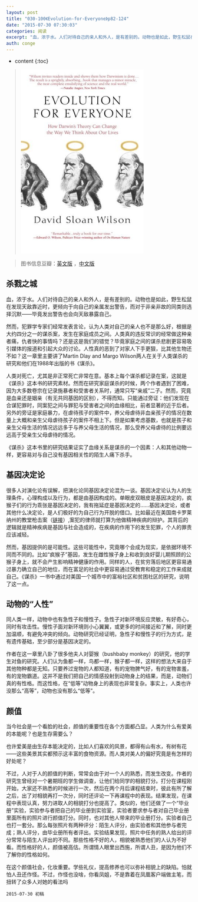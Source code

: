 ```yaml
---
layout: post
title: "030-100《Evolution-for-Everyone》p82-124"
date: "2015-07-30 07:30:03"
categories: 阅读
excerpt: "血，浓于水。人们对待自己的亲人和外人，是有差别的。动物也是如此，野生松鼠在发现天敌靠近时，更倾向于..."
auth: conge
---
```

* content
{:toc}

>  ![Evolution for Everyone 封面](/assets/images/阅读/118382-82fb2ece17c628e9.jpg)

> 图书信息豆瓣：[英文版](http://book.douban.com/subject/2570988/) ，[中文版](http://book.douban.com/subject/10588813/)


## 杀戮之城

血，浓于水。人们对待自己的亲人和外人，是有差别的。动物也是如此，野生松鼠在发现天敌靠近时，更倾向于向自己的亲属发出警告，而对于非亲非故的同类则选择沉默——毕竟发出警告也会向天敌暴露自己。

然而，犯罪学专家们经常发表言论，认为人类对自己的亲人也不是那么好，根据是大约四分之一的谋杀案，发生在家庭成员之间。人类真的违反常识的经常做这种亲者痛，仇者快的事情吗？还是这是我们的错觉？毕竟家庭之间的谋杀悲剧更容易吸引媒体的报道和引起大众的讨论。人性真的恶到了对家人下手更狠，比其他生物还不如？这一章里主要讲了Martin Dlay and Margo Wilson两人在关于人类谋杀的研究和他们在1988年出版的书《谋杀》。

人类对死亡，尤其是非正常死亡非常在意。基本上每个谋杀都记录在案，这就是《谋杀》这本书的研究素材。然而在研究家庭谋杀的时候，两个作者遇到了困难，因为大多数卷宗在记录施暴者和受害者关系时，通常只写“亲戚”二子。然而，究竟是血亲还是姻亲（有无共同基因的区别），不得而知。只能通过旁证：他们发现在合谋犯罪时，同案犯之间与罪犯与受害者之间的血缘相比，前者显著的近于后者。另外的旁证是家庭暴力，在虐待孩子的案件中，养父母虐待非血亲孩子的情况在数量上大概和亲生父母虐待孩子的案件不相上下。但是如果考虑基数，也就是孩子和亲生父母生活的情况远远多于与养父母生活的情况，那么受养父母虐待的比例要远远高于受亲生父母虐待的情况。

《谋杀》这本书里的研究结果证实了血缘关系是谋杀的一个因素：人和其他动物一样，更容易对与自己没有基因相关性的陌生人痛下杀手。

## 基因决定论

很多人对演化论有误解，把演化论同基因决定论混为一谈。基因决定论认为人的生理条件，心理构成以及行为，都是由基因构成的。单眼皮双眼皮是基因决定的，疯猴子们的行为乖张是基因决定的，我有拖延症是基因决定的……基因决定论，或者其他什么决定论，是人们极好的为自己行为开脱的借口。比如最近在美国南卡罗莱纳州的教堂枪击案（[链接](https://zh.wikipedia.org/wiki/2015%E5%B9%B4%E5%8D%97%E5%8D%A1%E7%BE%85%E8%90%8A%E7%B4%8D%E5%B7%9E%E6%9F%A5%E7%88%BE%E6%96%AF%E9%A0%93%E6%A7%8D%E6%93%8A%E6%A1%88)）,案犯的律师就打算为他做精神疾病的辩护。其背后的逻辑就是精神疾病是基因与社会造成的，在疾病的作用下的发生犯罪，个人的罪责应该减轻。

然而，基因提供的是可能性。这些可能性中，究竟哪个会成为现实，是依据环境不同而不同的。比如“疯猴子”基因，发生在雌性猴子身上和收到良好婴儿期照顾的公猴子身上，就不会产生影响精神健康的作用。同样的人，在贫穷落后地区更容易通过暴力确立自己的地位，而在富足的社会中更容易通过受教育和稳定的工作来成就自己。《谋杀》一书中通过对美国一个城市中的富裕社区和贫困社区的研究，说明了这一点。

## 动物的“人性”

同人类一样，动物中也有急性子和慢性子。急性子对新环境反应灵敏，有好奇心，同时有攻击性。慢性子面对新环境则小心翼翼，或更多的时间接近和了解，同时更加温顺，有避免冲突的倾向。动物研究已经证明，急性子和慢性子的行为方式，是有遗传基础，至少部分是基因决定的。

作者在这一章里八卦了很多他夫人对婴猴（bushbaby monkey）的研究，他的学生对鱼的研究。人们认为鱼都一样，鸟都一样，猴子都一样，这样的想法大来自于其他物种都是无知。只要养过宠物的人都知道，有的宠物脾气好，有的宠物害羞，有的宠物霸道。这并不是我们把自己的情感投射到动物身上的结果，而是，动物们真的有性格。而这性格，在“低等”动物身上的表现也非常复杂。事实上，人类也许没那么“高等”，动物也没有那么“低等”。

## 颜值

当今社会是一个看脸的社会，颜值的重要性在各个方面都凸显。人类为什么有爱美的本能呢？也是生存需要么？

也许爱美是由生存本能决定的，比如人们喜欢的风景，都得有山有水，有树有花——这些美景其实都预示这丰富的食物资源。而人类对美人的偏好究竟是有怎样的好处呢？

不过，人对于人的颜值的判断，常常会由于对一个人的熟悉，而发生改变。作者的研究生曾经对一个暑期班的学生做调查，让他们给同学的相貌打分。打分在课程刚开始，大家还不熟悉的时候进行一次，然后在两个月后课程结束时，彼此有所了解之后，出了对相貌再打一次分，同时还评论一下再课程中的表现。结果发现，在课程中表现认真，努力进取人的相貌打分也提高了。类似的，他们还做了一个“毕业册”实验，实验参与者把自己的毕业册到实验室，实验者要求参与者对自己毕业册里面所有的照片进行颜值打分。同时，也对其他人带来的毕业册打分。实验者自己也打一套分。那么每张照片有两种评分：陌生人评分，由实验者和其他参与者完成；熟人评分，由毕业册所有者评出。实验结果发现，照片中任务的熟人给出的评分常常与陌生人评出的不同。那些性格不好的人，相貌被熟悉他们的人认为不好看。而性格好的人，颜值被高估。所谓情人眼里出西施，所谓人丑，是因为他们不了解你的性格如何。

在这个颜值社会，化妆重要。学些礼仪，提高修养也可以弥补相貌上的缺陷。怕就怕人丑还作怪。不过，作怪也没啥，你看凤姐，不是靠着在凤凰客户端做主笔，而扭转了众多人对她的看法吗

```
2015-07-30 初稿
```

